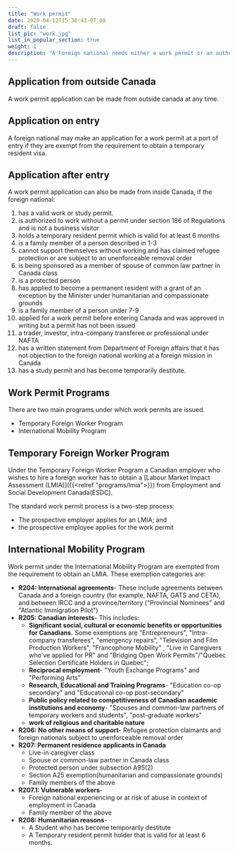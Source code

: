 ```yaml
---
title: "Work permit"
date: 2020-04-12T15:30:43-07:00
draft: false
list_pic: "work.jpg"
list_in_popular_section: true
weight: 1
description: "A Foreign national needs either a work permit or an authorization to work without a permit to be allowed to work in Canada."
---
```

## Application from outside Canada

A work permit application can be made from outside canada at any time.

## Application on entry 

A foreign national may make an application for a work permit at a port of entry if they are exempt from the requirement to obtain a temporary resident visa.

## Application after entry

A work permit application can also be made from inside Canada, if the foreign national:

1. has a valid work or study permit.
2. is authorized to work without a permit under section 186 of Regulations and is not a business visitor
3. holds a temporary resident permit which is valid for at least 6 months
4. is a family member of a person described in 1-3
5. cannot support themselves without working and has claimed refugee protection or are subject to an unenforceable removal order
6. is being sponsored as a member of spouse of common law partner in Canada class
7. is a protected person
8. has applied to become a permanent resident with a grant of an exception by the Minister under humanitarian and compassionate grounds
9. is a family member of a person under 7-9
10. applied for a work permit before entering Canada and was approved in writing but a permit has not been issued
11. a trader, investor, intra-company transferee or professional under NAFTA
12. has a written statement from Department of Foreign affairs that it has not objection to the foreign national working at a foreign mission in Canada
13. has a study permit and has become temporarily destitute.


## Work Permit Programs

There are two main programs under which work permits are issued.

* Temporary Foreign Worker Program
* International Mobility Program

## Temporary Foreign Worker Program

Under the Temporary Foreign Worker Program a Canadian employer who wishes to hire a foreign worker has to obtain a [Labour Market Impact Assessment (LMIA)]({{<relref "programs/lmia">}}) from Employment and Social Development Canada(ESDC). 

The standard work permit process is a two-step process:

* The prospective employer applies for an LMIA; and
* the prospective employee applies for the work permit

## International Mobility Program

Work permit under the International Mobility Program are exempted from the requirement to obtain an LMIA. These exemption categories are:

* **R204: International agreements**- These include agreements between Canada and a foreign country (for example, NAFTA, GATS and CETA), and between IRCC and a province/territory ("Provincial Nominees" and "Atlantic Immigration Pilot")
* **R205: Canadian interests**- This includes:
  * **Significant social, cultural or economic benefits or opportunities for Canadians.** Some exemptions are "Entrepreneurs", "Intra-company transferees", "emergency repairs", "Television and Film Production Workers", "Francophone Mobility" , "Live in Caregivers who've applied for PR" and "Bridging Open Work Permits"/"Quebec Selection Certificate Holders in Quebec";
  * **Reciprocal employment**- "Youth Exchange Programs" and "Performing Arts"
  * **Research, Educational and Training Programs**- "Education co-op secondary" and "Educational co-op post-secondary"
  * **Public policy related to competitiveness of Canadian academic institutions and economy**- "Spouses and common-law partners of temporary workers and students", "post-graduate workers"
  * **work of religious and charitable nature**
* **R206: No other means of support**- Refugee protection claimants and foreign nationals subject to unenforceable removal order
* **R207: Permanent residence applicants in Canada**
  * Live-in caregiver class
  * Spouse or common-law partner in Canada class
  * Protected person under subsection A95(2)
  * Section A25 exemption(humanitarian and compassionate grounds)
  * Family members of the above
* **R207.1: Vulnerable workers**- 
  * Foreign national experiencing or at risk of abuse in context of  employment in Canada
  * Family member of the above
* **R208: Humanitarian reasons**- 
  * A Student who has become temporarily destitute
  * A Temporary resident permit holder that is valid for at least 6 months.